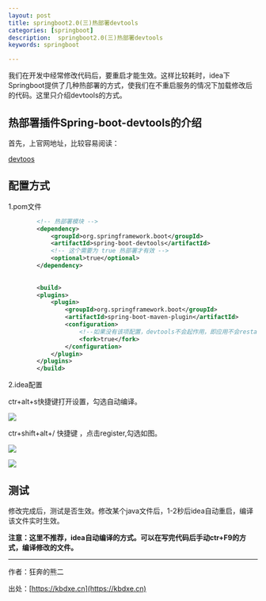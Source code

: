 ```yaml
---
layout: post
title: springboot2.0(三)热部署devtools
categories: [springboot]
description:  springboot2.0(三)热部署devtools
keywords: springboot

---
```




我们在开发中经常修改代码后，要重启才能生效。这样比较耗时，idea下Springboot提供了几种热部署的方式，使我们在不重启服务的情况下加载修改后的代码。这里只介绍devtools的方式。

## 热部署插件Spring-boot-devtools的介绍

首先，上官网地址，比较容易阅读：

[devtoos](https://blog.csdn.net/Angry_Mills/article/details/80492068)

## 配置方式

1.pom文件

```xml
		<!-- 热部署模块 -->
		<dependency>
			<groupId>org.springframework.boot</groupId>
			<artifactId>spring-boot-devtools</artifactId>
			<!-- 这个需要为 true 热部署才有效 -->
			<optional>true</optional>
		</dependency>
		
		
		<build>
		<plugins>
			<plugin>
				<groupId>org.springframework.boot</groupId>
				<artifactId>spring-boot-maven-plugin</artifactId>
				<configuration>
					<!--如果没有该项配置，devtools不会起作用，即应用不会restart -->
					<fork>true</fork>
				</configuration>
			</plugin>
		</plugins>
	    </build>
```

2.idea配置

ctr+alt+s快捷键打开设置，勾选自动编译。

 ![](https://oscimg.oschina.net/oscnet/f4314c7f7c0cae4e3df55e50b9b8e25affa.jpg)

ctr+shift+alt+/ 快捷键 ，点击register,勾选如图。

![](https://oscimg.oschina.net/oscnet/5a2118f7525d6435e37c87c97066c5f052d.jpg)

![](https://oscimg.oschina.net/oscnet/a9d625461f9f8a657cd6ff8270e7ebceb4d.jpg)



## 测试

修改完成后，测试是否生效。修改某个java文件后，1-2秒后idea自动重启，编译该文件实时生效。

**注意：这里不推荐，idea自动编译的方式。可以在写完代码后手动ctr+F9的方式，编译修改的文件。**



------

作者：狂奔的熊二   

出处：[https://kbdxe.cn](https://kbdxe.cn)
